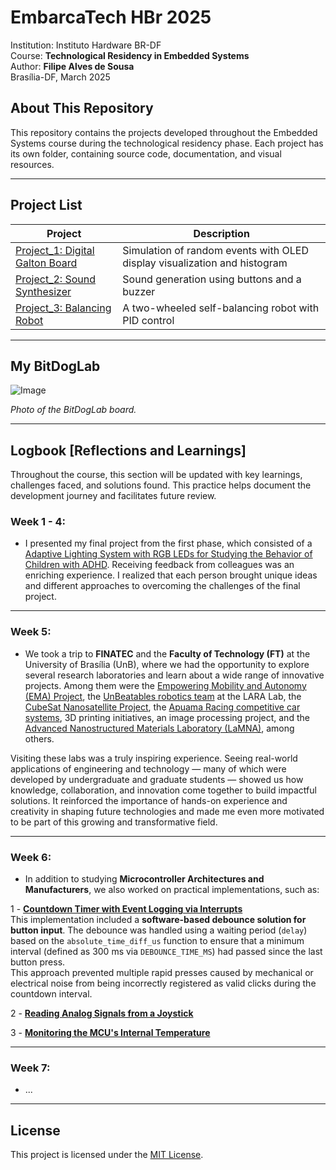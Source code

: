 # **EmbarcaTech HBr 2025**  

Institution: Instituto Hardware BR-DF  
Course: **Technological Residency in Embedded Systems**  
Author: **Filipe Alves de Sousa**  
Brasília-DF, March 2025  

## **About This Repository**  
This repository contains the projects developed throughout the Embedded Systems course during the technological residency phase. Each project has its own folder, containing source code, documentation, and visual resources.  

---  

## **Project List**  

| Project | Description |  
|---------|------------|  
| [Project_1: Digital Galton Board](./projects/digital_galton_board/) | Simulation of random events with OLED display visualization and histogram |  
| [Project_2: Sound Synthesizer](./projects/sound_synthesizer/) | Sound generation using buttons and a buzzer |  
| [Project_3: Balancing Robot](./projects/balancing_robot/) | A two-wheeled self-balancing robot with PID control |  

---  

## **My BitDogLab**  

![Image](https://github.com/user-attachments/assets/22049b52-f9ec-4e72-bb2c-1a0df1b4a48c)  

_Photo of the BitDogLab board._  

---  

## **Logbook [Reflections and Learnings]**  

Throughout the course, this section will be updated with key learnings, challenges faced, and solutions found. This practice helps document the development journey and facilitates future review.  

### **Week 1 - 4:**  
- I presented my final project from the first phase, which consisted of a [Adaptive Lighting System with RGB LEDs for Studying the Behavior of Children with ADHD](https://github.com/filipe19/Embarcatech-BitDogLab-RaspberryPi). Receiving feedback from colleagues was an enriching experience. I realized that each person brought unique ideas and different approaches to overcoming the challenges of the final project.  

---

### **Week 5:**  
- We took a trip to **FINATEC** and the **Faculty of Technology (FT)** at the University of Brasília (UnB), where we had the opportunity to explore several research laboratories and learn about a wide range of innovative projects. Among them were the [Empowering Mobility and Autonomy (EMA) Project](https://www.ene.unb.br/antonio/ema/pt/index.html), the [UnBeatables robotics team](https://noticias.unb.br/publicacoes/112-extensao-e-comunidade/90-equipe-de-robotica-da-unb-e-bicampea-de-competicao-internacional) at the LARA Lab, the [CubeSat Nanosatellite Project](https://noticias.unb.br/117-pesquisa/5614-nanossatelite-desenvolvido-na-unb-esta-em-orbita), the [Apuama Racing competitive car systems](http://ft.unb.br/index.php?option=com_content&view=article&id=13&Itemid=123), 3D printing initiatives, an image processing project, and the [Advanced Nanostructured Materials Laboratory (LaMNA)](http://www.ppgcima.unb.br/organizacao/infra-lab), among others.

Visiting these labs was a truly inspiring experience. Seeing real-world applications of engineering and technology — many of which were developed by undergraduate and graduate students — showed us how knowledge, collaboration, and innovation come together to build impactful solutions. It reinforced the importance of hands-on experience and creativity in shaping future technologies and made me even more motivated to be part of this growing and transformative field.

---

### **Week 6:**  
- In addition to studying **Microcontroller Architectures and Manufacturers**, we also worked on practical implementations, such as:

1 - [**Countdown Timer with Event Logging via Interrupts**](https://github.com/filipe19/)  
This implementation included a **software-based debounce solution for button input**. The debounce was handled using a waiting period (`delay`) based on the `absolute_time_diff_us` function to ensure that a minimum interval (defined as 300 ms via `DEBOUNCE_TIME_MS`) had passed since the last button press.  
This approach prevented multiple rapid presses caused by mechanical or electrical noise from being incorrectly registered as valid clicks during the countdown interval.

2 - [**Reading Analog Signals from a Joystick**](https://github.com/filipe19/)

3 - [**Monitoring the MCU's Internal Temperature**](https://github.com/filipe19/)

---


### **Week 7:**  
-   ...

---  

## **License**  

This project is licensed under the [MIT License](LICENSE).